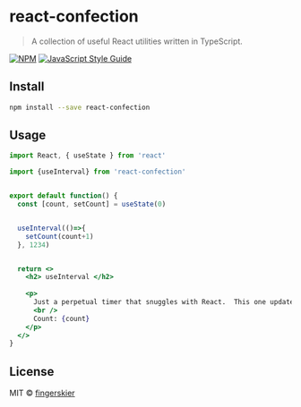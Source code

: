 # react-confection

> A collection of useful React utilities written in TypeScript.

[![NPM](https://img.shields.io/npm/v/react-confection.svg)](https://www.npmjs.com/package/react-confection) [![JavaScript Style Guide](https://img.shields.io/badge/code_style-standard-brightgreen.svg)](https://standardjs.com)

## Install

```bash
npm install --save react-confection
```

## Usage

```jsx
import React, { useState } from 'react'

import {useInterval} from 'react-confection'


export default function() {
  const [count, setCount] = useState(0)


  useInterval(()=>{
    setCount(count+1)
  }, 1234)


  return <>
    <h2> useInterval </h2>
    
    <p>
      Just a perpetual timer that snuggles with React.  This one updates a counter every 1,234ms.
      <br />
      Count: {count}
    </p>
  </>
}
```

## License

MIT © [fingerskier](https://github.com/fingerskier)
